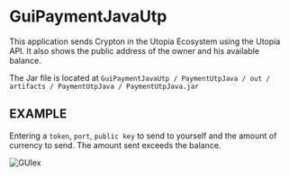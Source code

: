 # GuiPaymentJavaUtp

This application sends Crypton in the Utopia Ecosystem using the Utopia API. It also shows the public address of the owner and his available balance.

The Jar file is located at `GuiPaymentJavaUtp / PaymentUtpJava / out / artifacts / PaymentUtpJava / PaymentUtpJava.jar`

## EXAMPLE

Entering a `token`, `port`, `public key` to send to yourself and the amount of currency to send. The amount sent exceeds the balance.

![GUIex](https://user-images.githubusercontent.com/77910713/113784841-c0012880-973e-11eb-9fe4-a7998b7e9aab.JPG)
